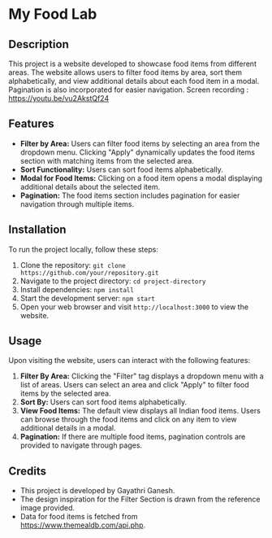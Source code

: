 # My Food Lab

## Description

This project is a website developed to showcase food items from different areas. The website allows users to filter food items by area, sort them alphabetically, and view additional details about each food item in a modal. Pagination is also incorporated for easier navigation.
Screen recording : https://youtu.be/vu2AkstQf24

## Features

- **Filter by Area:** Users can filter food items by selecting an area from the dropdown menu. Clicking "Apply" dynamically updates the food items section with matching items from the selected area.
- **Sort Functionality:** Users can sort food items alphabetically.
- **Modal for Food Items:** Clicking on a food item opens a modal displaying additional details about the selected item.
- **Pagination:** The food items section includes pagination for easier navigation through multiple items.

## Installation

To run the project locally, follow these steps:

1. Clone the repository: `git clone https://github.com/your/repository.git`
2. Navigate to the project directory: `cd project-directory`
3. Install dependencies: `npm install`
4. Start the development server: `npm start`
5. Open your web browser and visit `http://localhost:3000` to view the website.

## Usage

Upon visiting the website, users can interact with the following features:

1. **Filter By Area:** Clicking the "Filter" tag displays a dropdown menu with a list of areas. Users can select an area and click "Apply" to filter food items by the selected area.
2. **Sort By:** Users can sort food items alphabetically.
3. **View Food Items:** The default view displays all Indian food items. Users can browse through the food items and click on any item to view additional details in a modal.
4. **Pagination:** If there are multiple food items, pagination controls are provided to navigate through pages.

## Credits

- This project is developed by Gayathri Ganesh.
- The design inspiration for the Filter Section is drawn from the reference image provided.
- Data for food items is fetched from https://www.themealdb.com/api.php.


